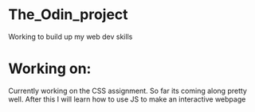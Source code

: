 # The_Odin_project
Working to build up my web dev skills

# Working on:
Currently working on the CSS assignment. So far its coming along pretty well. After this I will learn how to use JS to make an interactive webpage
